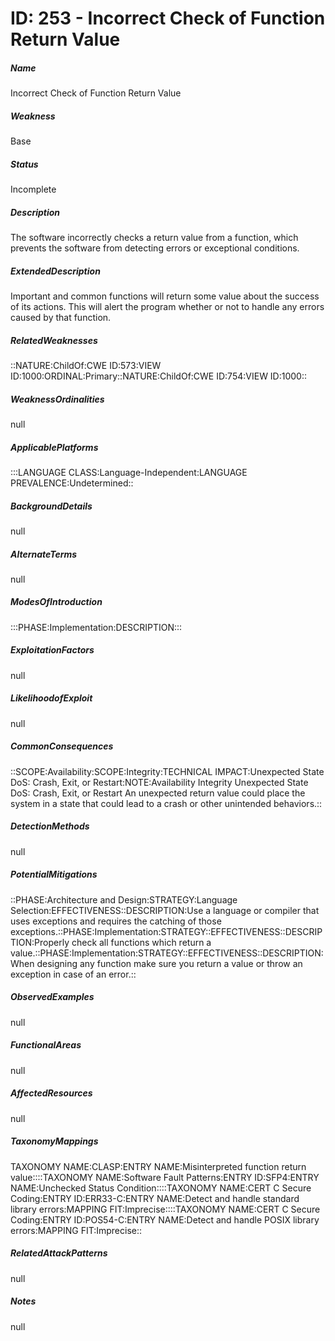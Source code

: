 # ID: 253 - Incorrect Check of Function Return Value
<h5>Name</h5>Incorrect Check of Function Return Value
<h5>Weakness</h5>Base
<h5>Status</h5>Incomplete
<h5>Description</h5>The software incorrectly checks a return value from a function, which prevents the software from detecting errors or exceptional conditions.
<h5>ExtendedDescription</h5>Important and common functions will return some value about the success of its actions. This will alert the program whether or not to handle any errors caused by that function.
<h5>RelatedWeaknesses</h5>::NATURE:ChildOf:CWE ID:573:VIEW ID:1000:ORDINAL:Primary::NATURE:ChildOf:CWE ID:754:VIEW ID:1000::
<h5>WeaknessOrdinalities</h5>null
<h5>ApplicablePlatforms</h5>:::LANGUAGE CLASS:Language-Independent:LANGUAGE PREVALENCE:Undetermined::
<h5>BackgroundDetails</h5>null
<h5>AlternateTerms</h5>null
<h5>ModesOfIntroduction</h5>:::PHASE:Implementation:DESCRIPTION:::
<h5>ExploitationFactors</h5>null
<h5>LikelihoodofExploit</h5>null
<h5>CommonConsequences</h5>::SCOPE:Availability:SCOPE:Integrity:TECHNICAL IMPACT:Unexpected State DoS: Crash, Exit, or Restart:NOTE:Availability Integrity Unexpected State DoS: Crash, Exit, or Restart An unexpected return value could place the system in a state that could lead to a crash or other unintended behaviors.::
<h5>DetectionMethods</h5>null
<h5>PotentialMitigations</h5>::PHASE:Architecture and Design:STRATEGY:Language Selection:EFFECTIVENESS::DESCRIPTION:Use a language or compiler that uses exceptions and requires the catching of those exceptions.::PHASE:Implementation:STRATEGY::EFFECTIVENESS::DESCRIPTION:Properly check all functions which return a value.::PHASE:Implementation:STRATEGY::EFFECTIVENESS::DESCRIPTION:When designing any function make sure you return a value or throw an exception in case of an error.::
<h5>ObservedExamples</h5>null
<h5>FunctionalAreas</h5>null
<h5>AffectedResources</h5>null
<h5>TaxonomyMappings</h5>TAXONOMY NAME:CLASP:ENTRY NAME:Misinterpreted function return value::::TAXONOMY NAME:Software Fault Patterns:ENTRY ID:SFP4:ENTRY NAME:Unchecked Status Condition::::TAXONOMY NAME:CERT C Secure Coding:ENTRY ID:ERR33-C:ENTRY NAME:Detect and handle standard library errors:MAPPING FIT:Imprecise::::TAXONOMY NAME:CERT C Secure Coding:ENTRY ID:POS54-C:ENTRY NAME:Detect and handle POSIX library errors:MAPPING FIT:Imprecise::
<h5>RelatedAttackPatterns</h5>null
<h5>Notes</h5>null


